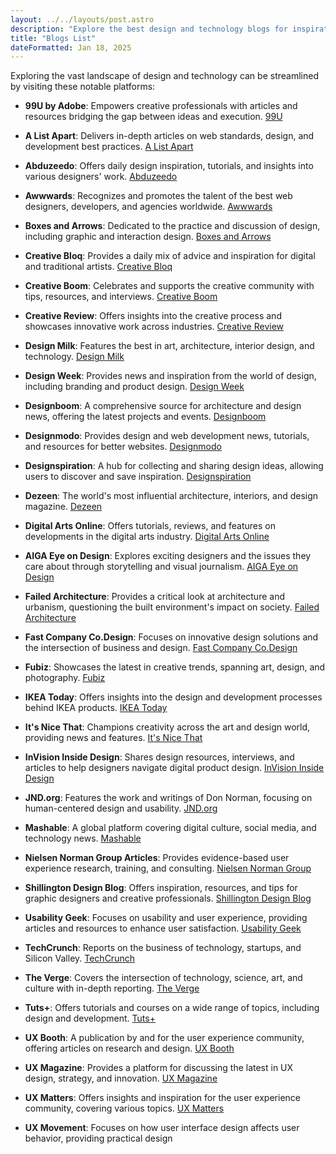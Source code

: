 ```yaml
---
layout: ../../layouts/post.astro
description: "Explore the best design and technology blogs for inspiration and insights."
title: "Blogs List"
dateFormatted: Jan 18, 2025
---
```


Exploring the vast landscape of design and technology can be streamlined by visiting these notable platforms:

- **99U by Adobe**: Empowers creative professionals with articles and resources bridging the gap between ideas and execution. [99U](https://99u.adobe.com/)

- **A List Apart**: Delivers in-depth articles on web standards, design, and development best practices. [A List Apart](https://alistapart.com/blog/topic/design/)

- **Abduzeedo**: Offers daily design inspiration, tutorials, and insights into various designers' work. [Abduzeedo](https://abduzeedo.com/)

- **Awwwards**: Recognizes and promotes the talent of the best web designers, developers, and agencies worldwide. [Awwwards](https://www.awwwards.com/blog/)

- **Boxes and Arrows**: Dedicated to the practice and discussion of design, including graphic and interaction design. [Boxes and Arrows](http://boxesandarrows.com/)

- **Creative Bloq**: Provides a daily mix of advice and inspiration for digital and traditional artists. [Creative Bloq](https://www.creativebloq.com/)

- **Creative Boom**: Celebrates and supports the creative community with tips, resources, and interviews. [Creative Boom](https://www.creativeboom.com/)

- **Creative Review**: Offers insights into the creative process and showcases innovative work across industries. [Creative Review](https://www.creativereview.co.uk/)

- **Design Milk**: Features the best in art, architecture, interior design, and technology. [Design Milk](https://design-milk.com/)

- **Design Week**: Provides news and inspiration from the world of design, including branding and product design. [Design Week](https://www.designweek.co.uk/)

- **Designboom**: A comprehensive source for architecture and design news, offering the latest projects and events. [Designboom](https://www.designboom.com/)

- **Designmodo**: Provides design and web development news, tutorials, and resources for better websites. [Designmodo](https://designmodo.com/)

- **Designspiration**: A hub for collecting and sharing design ideas, allowing users to discover and save inspiration. [Designspiration](https://www.designspiration.com/)

- **Dezeen**: The world's most influential architecture, interiors, and design magazine. [Dezeen](https://www.dezeen.com/)

- **Digital Arts Online**: Offers tutorials, reviews, and features on developments in the digital arts industry. [Digital Arts Online](https://www.digitalartsonline.co.uk/)

- **AIGA Eye on Design**: Explores exciting designers and the issues they care about through storytelling and visual journalism. [AIGA Eye on Design](https://eyeondesign.aiga.org/)

- **Failed Architecture**: Provides a critical look at architecture and urbanism, questioning the built environment's impact on society. [Failed Architecture](https://failedarchitecture.com/)

- **Fast Company Co.Design**: Focuses on innovative design solutions and the intersection of business and design. [Fast Company Co.Design](https://www.fastcompany.com/co-design)

- **Fubiz**: Showcases the latest in creative trends, spanning art, design, and photography. [Fubiz](http://www.fubiz.net/en/)

- **IKEA Today**: Offers insights into the design and development processes behind IKEA products. [IKEA Today](https://ikea.today/)

- **It's Nice That**: Champions creativity across the art and design world, providing news and features. [It's Nice That](https://www.itsnicethat.com/)

- **InVision Inside Design**: Shares design resources, interviews, and articles to help designers navigate digital product design. [InVision Inside Design](https://www.invisionapp.com/inside-design/)

- **JND.org**: Features the work and writings of Don Norman, focusing on human-centered design and usability. [JND.org](https://jnd.org/)

- **Mashable**: A global platform covering digital culture, social media, and technology news. [Mashable](https://mashable.com/)

- **Nielsen Norman Group Articles**: Provides evidence-based user experience research, training, and consulting. [Nielsen Norman Group](https://www.nngroup.com/articles/)

- **Shillington Design Blog**: Offers inspiration, resources, and tips for graphic designers and creative professionals. [Shillington Design Blog](https://www.shillingtoneducation.com/blog)

- **Usability Geek**: Focuses on usability and user experience, providing articles and resources to enhance user satisfaction. [Usability Geek](https://usabilitygeek.com/)

- **TechCrunch**: Reports on the business of technology, startups, and Silicon Valley. [TechCrunch](https://techcrunch.com/)

- **The Verge**: Covers the intersection of technology, science, art, and culture with in-depth reporting. [The Verge](https://www.theverge.com/)

- **Tuts+**: Offers tutorials and courses on a wide range of topics, including design and development. [Tuts+](https://tutsplus.com/)

- **UX Booth**: A publication by and for the user experience community, offering articles on research and design. [UX Booth](https://www.uxbooth.com/)

- **UX Magazine**: Provides a platform for discussing the latest in UX design, strategy, and innovation. [UX Magazine](https://uxmag.com/)

- **UX Matters**: Offers insights and inspiration for the user experience community, covering various topics. [UX Matters](https://www.uxmatters.com/)

- **UX Movement**: Focuses on how user interface design affects user behavior, providing practical design 